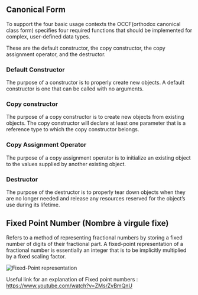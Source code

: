 ## Canonical Form

To support the four basic usage contexts the OCCF(orthodox canonical class form) specifies four required functions that should be implemented for complex, user-defined data types. 

These are the default constructor, the copy constructor, the copy assignment operator, and the destructor.

### Default Constructor
The purpose of a constructor is to properly create new objects. A default constructor is one that can be called with no arguments. 

### Copy constructor
The purpose of a copy constructor is to create new objects from existing objects. The copy constructor will declare at least one parameter that is a reference type to which the copy constructor belongs.

### Copy Assignment Operator
The purpose of a copy assignment operator is to initialize an existing object to the values supplied by another existing object.

### Destructor
The purpose of the destructor is to properly tear down objects when they are no longer needed and release any resources reserved for the object’s use during its lifetime.


## Fixed Point Number (Nombre à virgule fixe)

Refers to a method of representing fractional numbers by storing a fixed number of digits of their fractional part.
A fixed-point representation of a fractional number is essentially an integer that is to be implicitly multiplied by a fixed scaling factor. 

![Fixed-Point representation](https://thedatabus.io/static/fixed-point-b50cf1e085815f50aba9957d93f351f7.png)

Useful link for an explanation of Fixed point numbers : https://www.youtube.com/watch?v=ZMsrZvBmQnU